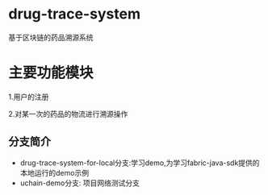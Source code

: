 # drug-trace-system
基于区块链的药品溯源系统

# 主要功能模块
1.用户的注册

2.对某一次的药品的物流进行溯源操作

## 分支简介
* drug-trace-system-for-local分支:学习demo,为学习fabric-java-sdk提供的本地运行的demo示例
* uchain-demo分支: 项目网络测试分支

